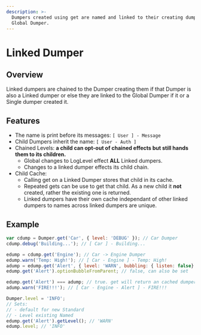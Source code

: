 ```yaml
---
description: >-
  Dumpers created using get are named and linked to their creating dumper or the
  Global Dumper.
---
```


# Linked Dumper

## Overview

Linked dumpers are chained to the Dumper creating them if that Dumper is also a Linked dumper or else they are linked to the Global Dumper if it or a Single dumper created it.

## Features

* The name is print before its messages: `[ User ] - Message`
* Child Dumpers inherit the name: `[ User - Auth ]`&#x20;
* Chained Levels: **a child can opt-out of chained effects but still hands them to its children.**
  * Global changes to LogLevel effect **ALL** Linked dumpers.
  * Changes to a linked dumper effects its child chain.
* Child Cache:
  * Calling get on a Linked Dumper stores that child in its cache.
  * Repeated gets can be use to get that child. As a new child it **not** created, rather the existing one is returned.
  * Linked dumpers have their own cache independant of other linked dumpers to names across linked dumpers are unique.

## Example

```javascript
var cdump = Dumper.get('Car', { level: 'DEBUG' }); // Car Dumper
cdump.debug('Building...'); // [ Car ] - Building...

edump = cdump.get('Engine'); // Car -> Engine Dumper
edump.warn('Temp: High!'); // [ Car - Engine ] - Temp: High!
adump = edump.get('Alert', { level: 'WARN', bubbling: { listen: false} }); // new Linked that ignores chained level updates
edump.get('Alert').optionBubbleFromParent; // false, can also be set 

edump.get('Alert') === adump; // true. get will return an cached dumper rather than create a new dumper.
adump.warn('FIRE!!!'); // [ Car - Engine - Alert ] - FIRE!!!

Dumper.level = 'INFO';
// Sets:
// - default for new Standard
// - Level existing Named
edump.get('Alert').getLevel(); // 'WARN'
edump.level; // 'INFO'
```

